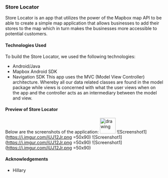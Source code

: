 ### Store Locator
Store Locator is an app that utilizes the power of the Mapbox map API to be able to create a simple map application that allows businesses to add their stores to the map which in turn makes the businesses more accessible to potential customers.

#### Technologies Used
To build the Store Locator, we used the following technologies:
- Android/Java
- Mapbox Android SDK
- Navigation SDK
This app uses the MVC (Model View Controller) architecture. Whereby all our data related classes are found in the model package while views is concerned with what the user views when on the app and the controller acts as an intermediary between the model and view.

#### Preview of Store Locator
Below are the screenshots of the application:
<img src="https://i.imgur.com/iUJ12Jr.png" alt="drawing" style="width:50px;"/>
![Screenshot1](https://i.imgur.com/iUJ12Jr.png =50x90)
![Screenshot1](https://i.imgur.com/iUJ12Jr.png =50x90)
![Screenshot1](https://i.imgur.com/iUJ12Jr.png =50x90)

#### Acknowledgements
- Hillary
